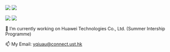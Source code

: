 ![](https://img.shields.io/badge/Undergraduate%20School-United%20International%20College%20(BNU--HKUBU%20UIC)-informational) ![](https://img.shields.io/badge/Programme-Data%20Science-brightgreen)

![](https://img.shields.io/badge/Post--Graduate%20School-Hong%20Kong%20University%20of%20Science%20and%20Technology%20(HKUST)-critical) ![](https://img.shields.io/badge/Programme-Big%20Data%20Technology-brightgreen)

🔭 I’m currently working on Huawei Technologies Co., Ltd. (Summer Intership Programme)

📫 My Email: yqiuau@connect.ust.hk

<!--
**shawinbetter/shawinbetter** is a ✨ _special_ ✨ repository because its `README.md` (this file) appears on your GitHub profile.

Here are some ideas to get you started:

- 🔭 I’m currently working on ...
- 🌱 I’m currently learning ...
- 👯 I’m looking to collaborate on ...
- 🤔 I’m looking for help with ...
- 💬 Ask me about ...
- 📫 How to reach me: ...
- 😄 Pronouns: ...
- ⚡ Fun fact: ...
-->
